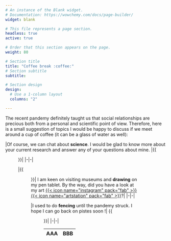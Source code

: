 ```yaml
---
# An instance of the Blank widget.
# Documentation: https://wowchemy.com/docs/page-builder/
widget: blank

# This file represents a page section.
headless: true
active: true

# Order that this section appears on the page.
weight: 80

# Section title
title: "Coffee break :coffee:"
# Section subtitle
subtitle:

# Section design
design:
  # Use a 1-column layout
  columns: "2"

---
```


The recent pandemy definitely taught us that social relationships are precious
both from a personal and scientific point of view.
Therefore, here is a small suggestion of topics I would be happy to discuss 
if we meet around a cup of coffee (it can be a glass of water as well):

|Of course, we can chat about **science**. 
 I would be glad to know more about your current research 
 and answer any of your questions about mine.
|{{<figure src="whatever.jpg">}}|
|-|-|

|{{<figure src="whatever.jpg">}}|
 I am keen on visiting museums and **drawing** on my pen tablet. 
 By the way, did you have a look at my art
 [{{< icon name="instagram"  pack="fab" >}}](https://www.instagram.com/achillesalaun/)
 [{{< icon name="artstation" pack="fab" >}}](https://www.artstation.com/achille_salaun/)?|
|-|-|

|I used to do **fencing** until the pandemy struck. 
 I hope I can go back on pistes soon !|
{{<figure src="whatever.jpg">}}|
|-|-|


| AAA | BBB |
|-|-|